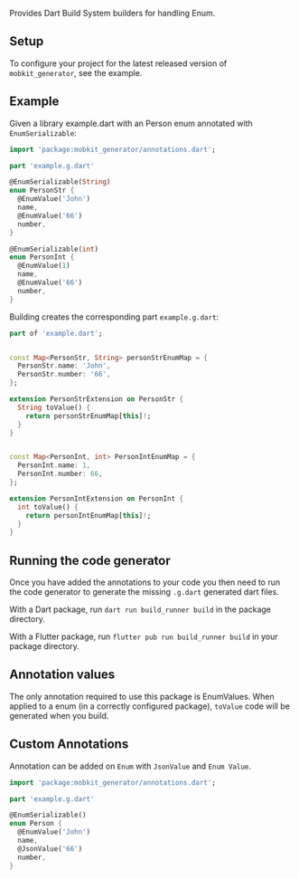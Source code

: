 <!--
This README describes the package. If you publish this package to pub.dev,
this README's contents appear on the landing page for your package.

For information about how to write a good package README, see the guide for
[writing package pages](https://dart.dev/guides/libraries/writing-package-pages).

For general information about developing packages, see the Dart guide for
[creating packages](https://dart.dev/guides/libraries/create-library-packages)
and the Flutter guide for
[developing packages and plugins](https://flutter.dev/developing-packages).
-->

Provides Dart Build System builders for handling Enum.

## Setup

To configure your project for the latest released version of `mobkit_generator`, see the example.

## Example

Given a library example.dart with an Person enum annotated with `EnumSerializable`:

```dart
import 'package:mobkit_generator/annotations.dart';

part 'example.g.dart'

@EnumSerializable(String)
enum PersonStr {
  @EnumValue('John')
  name,
  @EnumValue('66')
  number,
}

@EnumSerializable(int)
enum PersonInt {
  @EnumValue(1)
  name,
  @EnumValue('66')
  number,
}
```
Building creates the corresponding part `example.g.dart`:
```dart
part of 'example.dart';


const Map<PersonStr, String> personStrEnumMap = {
  PersonStr.name: 'John',
  PersonStr.number: '66',
};

extension PersonStrExtension on PersonStr {
  String toValue() {
    return personStrEnumMap[this]!;
  }
}


const Map<PersonInt, int> PersonIntEnumMap = {
  PersonInt.name: 1,
  PersonInt.number: 66,
};

extension PersonIntExtension on PersonInt {
  int toValue() {
    return personIntEnumMap[this]!;
  }
}

```

## Running the code generator

Once you have added the annotations to your code you then need to run the code generator to generate the missing `.g.dart` generated dart files.

With a Dart package, run `dart run build_runner build` in the package directory.

With a Flutter package, run `flutter pub run build_runner build` in your package directory.


## Annotation values

The only annotation required to use this package is EnumValues. When applied to a enum (in a correctly configured package), `toValue` code will be generated when you build.


## Custom Annotations

Annotation can be added on `Enum` with `JsonValue` and `Enum Value`.

```dart
import 'package:mobkit_generator/annotations.dart';

part 'example.g.dart'

@EnumSerializable()
enum Person {
  @EnumValue('John')
  name,
  @JsonValue('66')
  number,
}
